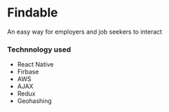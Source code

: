 # Findable

An easy way for employers and job seekers to interact

### Technnology used

- React Native
- Firbase 
- AWS
- AJAX
- Redux
- Geohashing